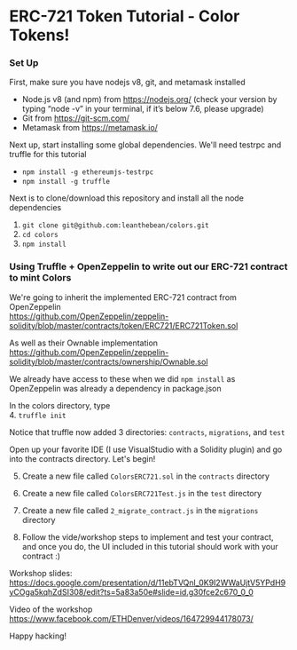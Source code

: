 # ERC-721 Token Tutorial - Color Tokens!

### Set Up 
First, make sure you have nodejs v8, git, and metamask installed    
- Node.js v8 (and npm) from https://nodejs.org/ (check your version by typing “node -v” in your terminal, if it’s below 7.6, please upgrade)
- Git from https://git-scm.com/ 
- Metamask from https://metamask.io/ 

Next up, start installing some global dependencies. We'll need testrpc and truffle for this tutorial   
- `npm install -g ethereumjs-testrpc`
- `npm install -g truffle`

Next is to clone/download this repository and install all the node dependencies
1. `git clone git@github.com:leanthebean/colors.git`
2. `cd colors`
3. `npm install`

### Using Truffle + OpenZeppelin to write out our ERC-721 contract to mint Colors 
We're going to inherit the implemented ERC-721 contract from OpenZeppelin      
https://github.com/OpenZeppelin/zeppelin-solidity/blob/master/contracts/token/ERC721/ERC721Token.sol

As well as their Ownable implementation    
https://github.com/OpenZeppelin/zeppelin-solidity/blob/master/contracts/ownership/Ownable.sol

We already have access to these when we did `npm install` as OpenZeppelin was already a dependency in package.json

In the colors directory, type  
4. `truffle init` 

Notice that truffle now added 3 directories: `contracts`, `migrations`, and `test`

Open up your favorite IDE (I use VisualStudio with a Solidity plugin) and go into the contracts directory. Let's begin! 

5. Create a new file called `ColorsERC721.sol` in the `contracts` directory    
6. Create a new file called `ColorsERC721Test.js` in the `test` directory 
7. Create a new file called `2_migrate_contract.js` in the `migrations` directory 

8. Follow the vide/workshop steps to implement and test your contract, and once you do, the UI included in this tutorial should work with your contract :) 

Workshop slides: https://docs.google.com/presentation/d/11ebTVQnl_0K9I2WWaUjtV5YPdH9yCOga5kqhZdSI308/edit?ts=5a83a50e#slide=id.g30fce2c670_0_0 

Video of the workshop
https://www.facebook.com/ETHDenver/videos/164729944178073/

Happy hacking! 
